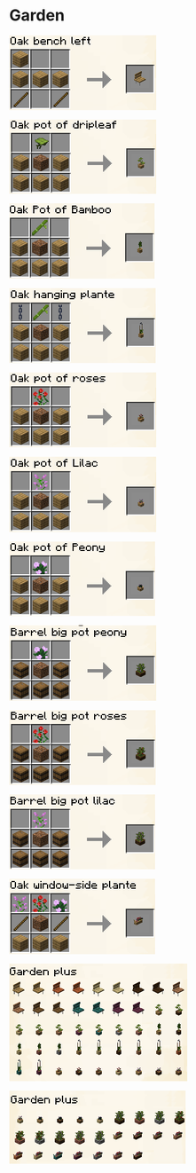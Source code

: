 # Garden

![](../../.gitbook/assets/image.png)

![](<../../.gitbook/assets/image (146).png>)

![](<../../.gitbook/assets/image (139).png>)

![](<../../.gitbook/assets/image (141).png>)

![](<../../.gitbook/assets/image (117).png>)

![](<../../.gitbook/assets/image (133).png>)

![](<../../.gitbook/assets/image (42).png>)

![](<../../.gitbook/assets/image (118).png>)

![](<../../.gitbook/assets/image (9).png>)

![](<../../.gitbook/assets/image (33).png>)

![](<../../.gitbook/assets/image (20).png>)

![](<../../.gitbook/assets/image (8).png>)

![](<../../.gitbook/assets/image (72).png>)
